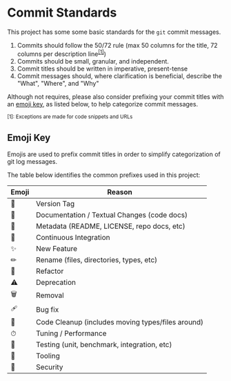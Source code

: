 # Commit Standards

This project has some some basic standards for the `git` commit messages.

1. Commits should follow the 50/72 rule (max 50 columns for the title, 72 columns
   per description line<sup>[[1]](#exception)</sup>)
2. Commits should be small, granular, and independent.
3. Commit titles should be written in imperative, present-tense
4. Commit messages should, where clarification is beneficial, describe the
  "What", "Where", and "Why"

Although not requires, please also consider prefixing your commit titles with
an [emoji key](#moji-key), as listed below, to help categorize commit messages.

<sup id="exception">[1]: Exceptions are made for code snippets and URLs</sup>
## Emoji Key

Emojis are used to prefix commit titles in order to simplify categorization
of git log messages.

The table below identifies the common prefixes used in this project:

| Emoji | Reason                                                              |
|---|-------------------------------------------------------------------------|
| 🔖 | Version Tag                                                             |
| 📖 | Documentation / Textual Changes (code docs)                             |
| 📇 | Metadata (README, LICENSE, repo docs, etc)                              |
| 🚦 | Continuous Integration                                                  |
| ✨ | New Feature                                                             |
| ✏ | Rename (files, directories, types, etc)                                 |
| 🔨 | Refactor                                                                |
| ⚠ | Deprecation                                                             |
| 🗑️ | Removal                                                                 |
| 🩹 | Bug fix                                                                 |
| 🧹 | Code Cleanup (includes moving types/files around)                       |
| ⏱ | Tuning / Performance                                                    |
| 🎯 | Testing (unit, benchmark, integration, etc)                             |
| 🔧 | Tooling                                                                 |
| 🔐 | Security                                                                |
